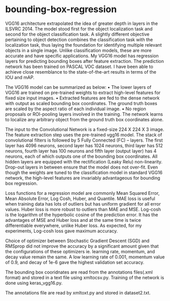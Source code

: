 # bounding-box-regression

VGG16 architecture extrapolated the idea of greater depth in layers in the ILSVRC 2014. The model stood first for the object localization task and second for the object classification task. A slightly different objective pertaining to object detection
combines the classification task with the localization task, thus laying the foundation for identifying multiple relevant objects in a single image. Unlike classification models, these are more accurate and have specific applications. My VGG16 model has regression layers for predicting bounding boxes after feature extraction. The prediction network has been trained on PASCAL VOC dataset. I have been able to achieve close resemblance to the state-of-the-art results in terms of the IOU and mAP.

The VGG16 model can be summarized as below:
• The lower layers of VGG16 are trained on pre-trained weights to extract high-level features for fixed size input images.
• Extracted features are fed to the dense network with output as scaled bounding box coordinates. The ground truth boxes are scaled by the aspect ratio of each individual image.
• No region proposals or ROI-pooling layers involved in the training. The network learns to localize any arbitrary object from the ground truth box coordinates alone.


The input to the Convolutional Network is a fixed-size 224 X 224 X 3 image. The feature extraction step uses the pre-trained vgg16 model. The stack of convolutional filters is followed by 5 Fully Connected (FC) – layers. The first layer has 4096 neurons, second layer has 1024 neurons, third layer has 512 neurons, fourth layer has 100 neurons and fifth layer (output layer) has 4 neurons, each of which outputs one of the bounding box coordinates. All hidden layers are equipped with the rectification (Leaky Relu) non-linearity. Drop-out layers in between ensure that the model does not over-fit. Even though the weights are tuned to the classification model in standard VGG16 network, the high-level features are invariably advantageous for bounding box regression. 

Loss functions for a regression model are commonly Mean Squared Error, Mean Absolute Error, Log Cosh, Huber, and Quantile. MAE loss is useful when training data has lots of outliers but has uniform gradient for all error values. Huber loss is more robust to outliers
than MAE and MSE. Log-cosh is the logarithm of the hyperbolic cosine of the prediction error. It has the advantages of MSE and Huber loss and at the same time is twice differentiable everywhere, unlike Huber loss. As expected, for my experiments, Log-cosh
loss gave maximum accuracy. 

Choice of optimizer between Stochastic Gradient Descent (SGD) and RMSprop did not improve the accuracy by a significant amount given that the configurations of these optimizers ie. learning rate, momentum, and decay value remain the same. A low learning
rate of 0.001, momentum value of 0.9, and decay of 1e-6 gave the highest validation set accuracy. 

The bounding box cooridnates are read from the annotations files(.xml format) and stored in a text file using xmltocsv.py.
Training of the network is done using keras_vgg16.py.

The annotations file are read by xmltoxt.py and stored in dataset2.txt.
